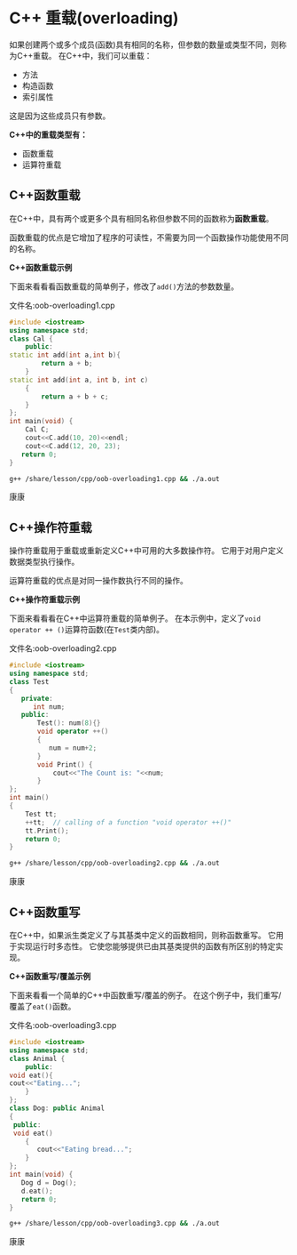 # C++ 重载(overloading)

如果创建两个或多个成员(函数)具有相同的名称，但参数的数量或类型不同，则称为C++重载。 在C++中，我们可以重载：

- 方法
- 构造函数
- 索引属性

这是因为这些成员只有参数。

**C++中的重载类型有：**

- 函数重载
- 运算符重载

## C++函数重载

在C++中，具有两个或更多个具有相同名称但参数不同的函数称为**函数重载**。

函数重载的优点是它增加了程序的可读性，不需要为同一个函数操作功能使用不同的名称。

**C++函数重载示例**

下面来看看看函数重载的简单例子，修改了`add()`方法的参数数量。

文件名:oob-overloading1.cpp

```cpp
#include <iostream>  
using namespace std;  
class Cal {  
    public:  
static int add(int a,int b){    
        return a + b;    
    }    
static int add(int a, int b, int c)    
    {    
        return a + b + c;    
    }    
};   
int main(void) {  
    Cal C;  
    cout<<C.add(10, 20)<<endl;    
    cout<<C.add(12, 20, 23);   
   return 0;  
}
```

```bash
g++ /share/lesson/cpp/oob-overloading1.cpp && ./a.out
```

康康

## C++操作符重载

操作符重载用于重载或重新定义C++中可用的大多数操作符。 它用于对用户定义数据类型执行操作。

运算符重载的优点是对同一操作数执行不同的操作。

**C++操作符重载示例**

下面来看看看在C++中运算符重载的简单例子。 在本示例中，定义了`void operator ++ ()`运算符函数(在`Test`类内部)。

文件名:oob-overloading2.cpp

```cpp
#include <iostream>  
using namespace std;  
class Test  
{  
   private:  
      int num;  
   public:  
       Test(): num(8){}  
       void operator ++()   
       {   
          num = num+2;   
       }  
       void Print() {   
           cout<<"The Count is: "<<num;   
       }  
};  
int main()  
{  
    Test tt;  
    ++tt;  // calling of a function "void operator ++()"  
    tt.Print();  
    return 0;  
}
```

```bash
g++ /share/lesson/cpp/oob-overloading2.cpp && ./a.out
```

康康

## C++函数重写

在C++中，如果派生类定义了与其基类中定义的函数相同，则称函数重写。 它用于实现运行时多态性。 它使您能够提供已由其基类提供的函数有所区别的特定实现。

**C++函数重写/覆盖示例**

下面来看看一个简单的C++中函数重写/覆盖的例子。 在这个例子中，我们重写/覆盖了`eat()`函数。

文件名:oob-overloading3.cpp

```cpp
#include <iostream>  
using namespace std;  
class Animal {  
    public:  
void eat(){    
cout<<"Eating...";    
    }      
};   
class Dog: public Animal    
{    
 public:  
 void eat()    
    {    
       cout<<"Eating bread...";    
    }    
};  
int main(void) {  
   Dog d = Dog();    
   d.eat();  
   return 0;  
}
```

```bash
g++ /share/lesson/cpp/oob-overloading3.cpp && ./a.out
```

康康

